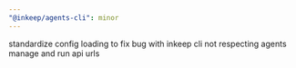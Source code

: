 ```yaml
---
"@inkeep/agents-cli": minor
---
```


standardize config loading to fix bug with inkeep cli not respecting agents manage and run api urls

